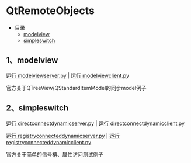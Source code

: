 # QtRemoteObjects

- 目录
  - [modelview](#1modelview)
  - [simpleswitch](#2simpleswitch)

## 1、modelview
[运行 modelviewserver.py](modelview/modelviewserver.py) | [运行 modelviewclient.py](modelview/modelviewclient.py)

官方关于QTreeView/QStandardItemModel的同步model例子

## 2、simpleswitch
[运行 directconnectdynamicserver.py](simpleswitch/directconnectdynamicserver.py) | [运行 directconnectdynamicclient.py](simpleswitch/directconnectdynamicclient.py)

[运行 registryconnecteddynamicserver.py](simpleswitch/registryconnecteddynamicserver.py) | [运行 registryconnecteddynamicclient.py](simpleswitch/registryconnecteddynamicclient.py)

官方关于简单的信号槽、属性访问测试例子